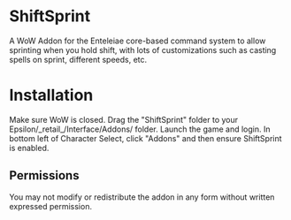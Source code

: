 # ShiftSprint
A WoW Addon for the Enteleiae core-based command system to allow sprinting when you hold shift, with lots of customizations such as casting spells on sprint, different speeds, etc.

# Installation
Make sure WoW is closed. Drag the "ShiftSprint" folder to your Epsilon/\_retail_/Interface/Addons/ folder.
Launch the game and login. In bottom left of Character Select, click "Addons" and then ensure ShiftSprint is enabled.

## Permissions
You may not modify or redistribute the addon in any form without written expressed permission.
